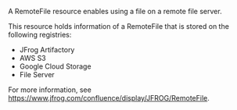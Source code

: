 A RemoteFile resource enables using a file on a remote file server. 

This resource holds information of a RemoteFile that is stored on the following registries:
- JFrog Artifactory
- AWS S3
- Google Cloud Storage
- File Server

For more information, see https://www.jfrog.com/confluence/display/JFROG/RemoteFile.
